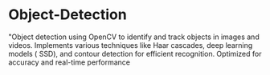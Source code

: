 # Object-Detection
"Object detection using OpenCV to identify and track objects in images and videos. Implements various techniques like Haar cascades, deep learning models ( SSD), and contour detection for efficient recognition. Optimized for accuracy and real-time performance
